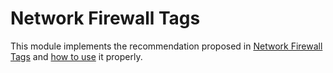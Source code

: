 # Network Firewall Tags

This module implements the recommendation proposed in [Network Firewall Tags](https://cloud.google.com/firewall/docs/tags-firewalls-overview) and [how to use](https://cloud.google.com/firewall/docs/use-tags-for-firewalls) it properly.